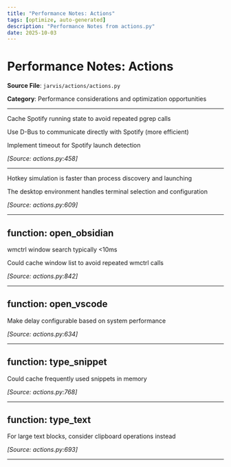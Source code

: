 ```yaml
---
title: "Performance Notes: Actions"
tags: [optimize, auto-generated]
description: "Performance Notes from actions.py"
date: 2025-10-03
---
```


# Performance Notes: Actions

**Source File**: `jarvis/actions/actions.py`

**Category**: Performance considerations and optimization opportunities

---

<a id="general-1"></a>

Cache Spotify running state to avoid repeated pgrep calls

Use D-Bus to communicate directly with Spotify (more efficient)

Implement timeout for Spotify launch detection

*[Source: actions.py:458]*

---

<a id="general-2"></a>

Hotkey simulation is faster than process discovery and launching

The desktop environment handles terminal selection and configuration

*[Source: actions.py:609]*

---

## function: open_obsidian

<a id="function:-open_obsidian-1"></a>

wmctrl window search typically <10ms

Could cache window list to avoid repeated wmctrl calls

*[Source: actions.py:842]*

---

## function: open_vscode

<a id="function:-open_vscode-1"></a>

Make delay configurable based on system performance

*[Source: actions.py:634]*

---

## function: type_snippet

<a id="function:-type_snippet-1"></a>

Could cache frequently used snippets in memory

*[Source: actions.py:768]*

---

## function: type_text

<a id="function:-type_text-1"></a>

For large text blocks, consider clipboard operations instead

*[Source: actions.py:693]*

---
